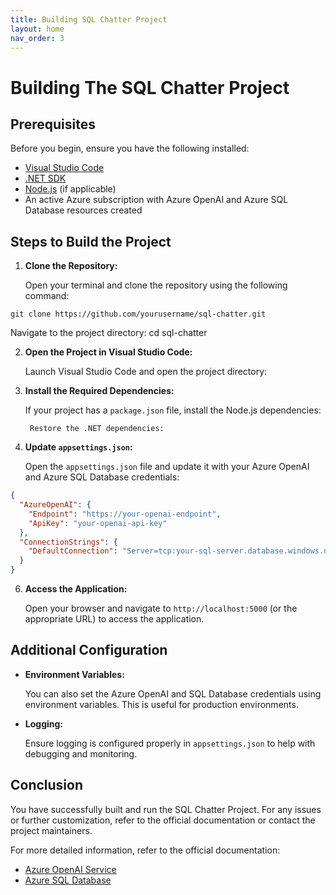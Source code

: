 ```yaml
---
title: Building SQL Chatter Project
layout: home
nav_order: 3
---
```


# Building The SQL Chatter Project

## Prerequisites

Before you begin, ensure you have the following installed:

- [Visual Studio Code](https://code.visualstudio.com/)
- [.NET SDK](https://dotnet.microsoft.com/download)
- [Node.js](https://nodejs.org/) (if applicable)
- An active Azure subscription with Azure OpenAI and Azure SQL Database resources created

## Steps to Build the Project

1. **Clone the Repository:**

    Open your terminal and clone the repository using the following command:
```
git clone https://github.com/yourusername/sql-chatter.git
```


Navigate to the project directory:
cd sql-chatter


2. **Open the Project in Visual Studio Code:**

    Launch Visual Studio Code and open the project directory:
    
    
3. **Install the Required Dependencies:**

    If your project has a `package.json` file, install the Node.js dependencies:
    
        Restore the .NET dependencies:
    
    
4. **Update `appsettings.json`:**

    Open the `appsettings.json` file and update it with your Azure OpenAI and Azure SQL Database credentials:
    
```json
{
  "AzureOpenAI": {
    "Endpoint": "https://your-openai-endpoint",
    "ApiKey": "your-openai-api-key"
  },
  "ConnectionStrings": {
    "DefaultConnection": "Server=tcp:your-sql-server.database.windows.net,1433;Initial Catalog=your-database;Persist Security Info=False;User ID=your-username;Password=your-password;MultipleActiveResultSets=False;Encrypt=True;TrustServerCertificate=False;Connection Timeout=30;"
  }
}
```


6. **Access the Application:**

    Open your browser and navigate to `http://localhost:5000` (or the appropriate URL) to access the application.

## Additional Configuration

- **Environment Variables:**

    You can also set the Azure OpenAI and SQL Database credentials using environment variables. This is useful for production environments.

- **Logging:**

    Ensure logging is configured properly in `appsettings.json` to help with debugging and monitoring.

## Conclusion

You have successfully built and run the SQL Chatter Project. For any issues or further customization, refer to the official documentation or contact the project maintainers.

For more detailed information, refer to the official documentation:
- [Azure OpenAI Service](https://docs.microsoft.com/en-us/azure/cognitive-services/openai/)
- [Azure SQL Database](https://docs.microsoft.com/en-us/azure/azure-sql/database/)
